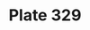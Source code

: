 ---
pid: '329'
an: '9'
title: Plate 329
rev_year: An 9
_date: 12 septembre 1801
caption: Mise d'un Jeune Homme
translation: Outfit of a Young Man
student: Zoë Dostal
keywords: 
permalink: /plates/329/
layout: plate-page
---